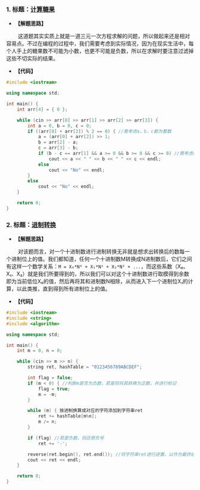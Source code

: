 ### 1. 标题：[计算糖果](https://www.nowcoder.com/practice/02d8d42b197646a5bbd0a98785bb3a34?tpId=85&&tqId=29857&rp=1&ru=/activity/oj&qru=/ta/2017test/question-ranking)
- **【解题思路】**<br>

&#160; &#160; &#160; &#160; 这道题其实实质上就是一道三元一次方程求解的问题，所以做起来还是相对容易点。不过在编程的过程中，我们需要考虑到实际情况，因为在现实生活中，每个人手上的糖果数不可能为小数，也更不可能是负数，所以在求解时要注意过滤掉这些不切实际的结果。<br>

- **【代码】**<br>
```c++
#include <iostream>

using namespace std;

int main() {
	int arr[4] = { 0 };

	while (cin >> arr[0] >> arr[1] >> arr[2] >> arr[3]) {
		int a = 0, b = 0, c = 0;
		if ((arr[0] + arr[2]) % 2 == 0) { //需考虑a，b，c都为整数
			a = (arr[0] + arr[2]) >> 1;
			b = arr[2] - a;
			c = arr[3] - b;
			if (b - c == arr[1] && a >= 0 && b >= 0 && c >= 0) //需考虑a，b，c都为非负数
				cout << a << " " << b << " " << c << endl;
			else
				cout << "No" << endl;
		}
		else
			cout << "No" << endl;
	}

	return 0;
}
```

### 2. 标题：[进制转换](https://www.nowcoder.com/practice/ac61207721a34b74b06597fe6eb67c52?tpId=85&&tqId=29862&rp=1&ru=/activity/oj&qru=/ta/2017test/question-ranking)
- **【解题思路】**<br>

&#160; &#160; &#160; &#160; 对该题而言，对一个十进制数进行进制转换无非就是想求出转换后的数每一个进制位上的值。我们都知道，任何一个十进制数M转换成N进制数后，它们之间有这样一个数学关系：`M = X₀*N⁰ + X₁*N¹ + X₂*N² + ...`，而这些系数（X₀、X₁、X₂）就是我们所要得到的，所以我们可以对这个十进制数进行取模得到余数即为当前低位X₀的值，然后再将其和进制数N相除，从而进入下一个进制位X₁的计算，以此类推，直到得到所有进制位上的值。<br>

- **【代码】**<br>
```c++
#include <iostream>
#include <string>
#include <algorithm>

using namespace std;

int main() {
	int m = 0, n = 0;

	while (cin >> m >> n) {
		string ret, hashTable = "0123456789ABCDEF";

		int flag = false;
		if (m < 0) { //判断m是否为负数，若是则将其转换为正数，并进行标记
			flag = true;
			m = -m;
		}

		while (m) { 按进制换算成对应的字符添加到字符串ret
			ret += hashTable[m%n];
			m /= n;
		}

		if (flag) //若是负数，则还原负号
			ret += '-';

		reverse(ret.begin(), ret.end()); //将字符串ret进行逆置，以作为最终结果
		cout << ret << endl;
	}

	return 0;
}
```
